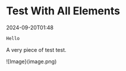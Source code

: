 # Test With All Elements
<!--category-- EasyNMT, ASP.NET, C# -->
<datetime class="hidden">2024-09-20T01:48</datetime>

```javascript
Hello
```

A very  piece of test test. 

![Image}(image.png)


